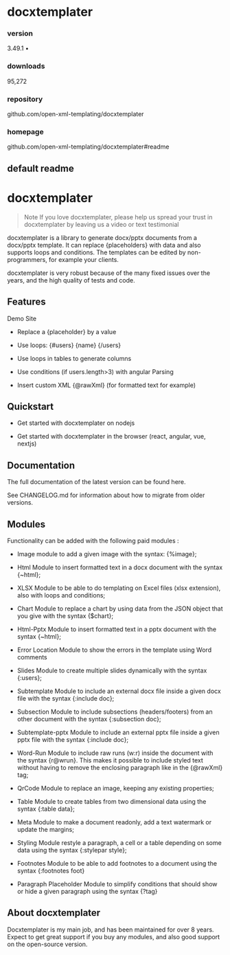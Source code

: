 # docxtemplater

### version

3.49.1 •

### downloads

95,272

### repository

github.com/open-xml-templating/docxtemplater

### homepage

github.com/open-xml-templating/docxtemplater#readme

## default readme



# docxtemplater

> Note If you love docxtemplater, please help us spread your trust in
> docxtemplater by leaving us a video or text
> testimonial







docxtemplater is a library to generate docx/pptx documents from a
docx/pptx template. It can replace {placeholders} with data and also supports
loops and conditions. The templates can be edited by non-programmers, for
example your clients.

docxtemplater is very robust because of the many fixed issues over the
years, and the high quality of tests and code.

## Features

Demo Site

* Replace a {placeholder} by a value

* Use loops: {#users} {name} {/users}

* Use loops in tables to generate columns

* Use conditions (if users.length>3) with angular Parsing

* Insert custom XML {@rawXml} (for formatted text for example)

## Quickstart

* Get started with docxtemplater on nodejs

* Get started with docxtemplater in the browser (react, angular, vue, nextjs)

## Documentation

The full documentation of the latest version can be found
here.

See CHANGELOG.md for information about how to
migrate from older versions.

## Modules

Functionality can be added with the following paid modules :

* Image module to add a given image with the syntax: {%image};

* Html Module to insert formatted text in a docx document with the syntax {\~html};

* XLSX Module to be able to do templating on Excel files (xlsx extension), also with loops and conditions;

* Chart Module to replace a chart by using data from the JSON object that you give with the syntax {\$chart};

* Html-Pptx Module to insert formatted text in a pptx document with the syntax {\~html};

* Error Location Module to show the errors in the template using Word comments

* Slides Module to create multiple slides dynamically with the syntax {:users};

* Subtemplate Module to include an external docx file inside a given docx file with the syntax {:include doc};

* Subsection Module to include subsections (headers/footers) from an other document with the syntax {:subsection doc};

* Subtemplate-pptx Module to include an external pptx file inside a given pptx file with the syntax {:include doc};

* Word-Run Module to include raw runs (w:r) inside the document with the syntax {r\@wrun}. This makes it possible to include styled text without having to remove the enclosing paragraph like in the {@rawXml} tag;

* QrCode Module to replace an image, keeping any existing properties;

* Table Module to create tables from two dimensional data using the syntax {:table data};

* Meta Module to make a document readonly, add a text watermark or update the margins;

* Styling Module restyle a paragraph, a cell or a table depending on some data using the syntax {:stylepar style};

* Footnotes Module to be able to add footnotes to a document using the syntax {:footnotes foot}

* Paragraph Placeholder Module to simplify conditions that should show or hide a given paragraph using the syntax {?tag}

## About docxtemplater

Docxtemplater is my main job, and has been maintained for over 8 years. Expect
to get great support if you buy any modules, and also good support on the
open-source version.

          

